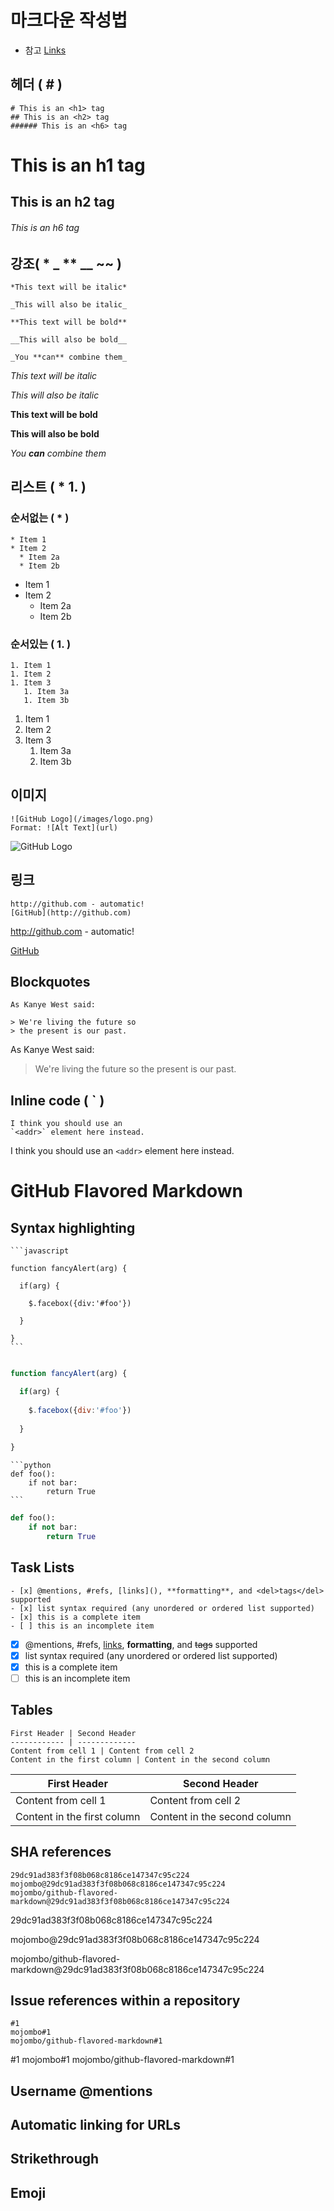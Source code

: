 # 마크다운 작성법 
* 참고 [Links](https://docs.github.com/en/github/writing-on-github/getting-started-with-writing-and-formatting-on-github/basic-writing-and-formatting-syntax)

## 헤더 ( # )

```
# This is an <h1> tag
## This is an <h2> tag
###### This is an <h6> tag
```
# This is an h1 tag
## This is an h2 tag
###### This is an h6 tag
  
## 강조( * _ ** __ ~~ )

```
*This text will be italic*

_This will also be italic_

**This text will be bold**

__This will also be bold__

_You **can** combine them_

```

*This text will be italic*

_This will also be italic_

**This text will be bold**

__This will also be bold__

_You **can** combine them_

## 리스트 ( * 1. )

### 순서없는 ( * )
```
* Item 1
* Item 2
  * Item 2a
  * Item 2b
```
* Item 1
* Item 2
  * Item 2a
  * Item 2b

### 순서있는 ( 1. )
```
1. Item 1
1. Item 2
1. Item 3
   1. Item 3a
   1. Item 3b
```
1. Item 1
1. Item 2
1. Item 3
   1. Item 3a
   1. Item 3b

## 이미지
```
![GitHub Logo](/images/logo.png)
Format: ![Alt Text](url)
```
![GitHub Logo](/GithubMarkdown/images/Github_Logo.png)

## 링크
```
http://github.com - automatic!
[GitHub](http://github.com)
```
http://github.com - automatic!

[GitHub](http://github.com)

## Blockquotes
```
As Kanye West said:

> We're living the future so
> the present is our past.
```

As Kanye West said:

> We're living the future so
> the present is our past.

## Inline code ( ` )
```
I think you should use an
`<addr>` element here instead.
```
I think you should use an
`<addr>` element here instead.

# GitHub Flavored Markdown

## Syntax highlighting

````
```javascript

function fancyAlert(arg) {

  if(arg) {
  
    $.facebox({div:'#foo'})
    
  }
  
}
```
````
```javascript

function fancyAlert(arg) {

  if(arg) {
  
    $.facebox({div:'#foo'})
    
  }
  
}
```

````
```python
def foo():
    if not bar:
        return True
```
````

```python
def foo():
    if not bar:
        return True
```

## Task Lists
```
- [x] @mentions, #refs, [links](), **formatting**, and <del>tags</del> supported
- [x] list syntax required (any unordered or ordered list supported)
- [x] this is a complete item
- [ ] this is an incomplete item
```

- [x] @mentions, #refs, [links](), **formatting**, and <del>tags</del> supported
- [x] list syntax required (any unordered or ordered list supported)
- [x] this is a complete item
- [ ] this is an incomplete item

## Tables
```
First Header | Second Header
------------ | -------------
Content from cell 1 | Content from cell 2
Content in the first column | Content in the second column
```
First Header | Second Header
------------ | -------------
Content from cell 1 | Content from cell 2
Content in the first column | Content in the second column

## SHA references
```
29dc91ad383f3f08b068c8186ce147347c95c224
mojombo@29dc91ad383f3f08b068c8186ce147347c95c224
mojombo/github-flavored-markdown@29dc91ad383f3f08b068c8186ce147347c95c224
```
29dc91ad383f3f08b068c8186ce147347c95c224

mojombo@29dc91ad383f3f08b068c8186ce147347c95c224

mojombo/github-flavored-markdown@29dc91ad383f3f08b068c8186ce147347c95c224

## Issue references within a repository
```
#1
mojombo#1
mojombo/github-flavored-markdown#1
```
#1
mojombo#1
mojombo/github-flavored-markdown#1

## Username @mentions

## Automatic linking for URLs

## Strikethrough

## Emoji


